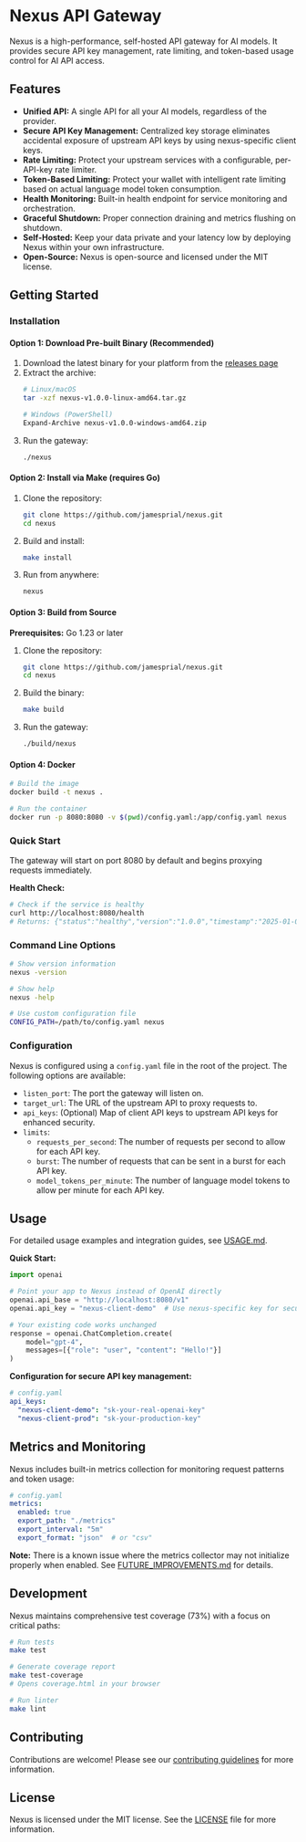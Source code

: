 # Nexus API Gateway

Nexus is a high-performance, self-hosted API gateway for AI models. It provides secure API key management, rate limiting, and token-based usage control for AI API access.

## Features

- **Unified API:** A single API for all your AI models, regardless of the provider.
- **Secure API Key Management:** Centralized key storage eliminates accidental exposure of upstream API keys by using nexus-specific client keys.
- **Rate Limiting:** Protect your upstream services with a configurable, per-API-key rate limiter.
- **Token-Based Limiting:** Protect your wallet with intelligent rate limiting based on actual language model token consumption.
- **Health Monitoring:** Built-in health endpoint for service monitoring and orchestration.
- **Graceful Shutdown:** Proper connection draining and metrics flushing on shutdown.
- **Self-Hosted:** Keep your data private and your latency low by deploying Nexus within your own infrastructure.
- **Open-Source:** Nexus is open-source and licensed under the MIT license.

## Getting Started

### Installation

#### Option 1: Download Pre-built Binary (Recommended)

1. Download the latest binary for your platform from the [releases page](https://github.com/jamesprial/nexus/releases)
2. Extract the archive:
   ```bash
   # Linux/macOS
   tar -xzf nexus-v1.0.0-linux-amd64.tar.gz
   
   # Windows (PowerShell)
   Expand-Archive nexus-v1.0.0-windows-amd64.zip
   ```
3. Run the gateway:
   ```bash
   ./nexus
   ```

#### Option 2: Install via Make (requires Go)

1. Clone the repository:
   ```bash
   git clone https://github.com/jamesprial/nexus.git
   cd nexus
   ```

2. Build and install:
   ```bash
   make install
   ```

3. Run from anywhere:
   ```bash
   nexus
   ```

#### Option 3: Build from Source

**Prerequisites:** Go 1.23 or later

1. Clone the repository:
   ```bash
   git clone https://github.com/jamesprial/nexus.git
   cd nexus
   ```

2. Build the binary:
   ```bash
   make build
   ```

3. Run the gateway:
   ```bash
   ./build/nexus
   ```

#### Option 4: Docker

```bash
# Build the image
docker build -t nexus .

# Run the container
docker run -p 8080:8080 -v $(pwd)/config.yaml:/app/config.yaml nexus
```

### Quick Start

The gateway will start on port 8080 by default and begins proxying requests immediately.

**Health Check:**
```bash
# Check if the service is healthy
curl http://localhost:8080/health
# Returns: {"status":"healthy","version":"1.0.0","timestamp":"2025-01-03T12:00:00Z"}
```

### Command Line Options

```bash
# Show version information
nexus -version

# Show help
nexus -help

# Use custom configuration file
CONFIG_PATH=/path/to/config.yaml nexus
```

### Configuration

Nexus is configured using a `config.yaml` file in the root of the project. The following options are available:

-   `listen_port`: The port the gateway will listen on.
-   `target_url`: The URL of the upstream API to proxy requests to.
-   `api_keys`: (Optional) Map of client API keys to upstream API keys for enhanced security.
-   `limits`:
    -   `requests_per_second`: The number of requests per second to allow for each API key.
    -   `burst`: The number of requests that can be sent in a burst for each API key.
    -   `model_tokens_per_minute`: The number of language model tokens to allow per minute for each API key.

## Usage

For detailed usage examples and integration guides, see [USAGE.md](USAGE.md).

**Quick Start:**
```python
import openai

# Point your app to Nexus instead of OpenAI directly
openai.api_base = "http://localhost:8080/v1"
openai.api_key = "nexus-client-demo"  # Use nexus-specific key for security

# Your existing code works unchanged
response = openai.ChatCompletion.create(
    model="gpt-4",
    messages=[{"role": "user", "content": "Hello!"}]
)
```

**Configuration for secure API key management:**
```yaml
# config.yaml
api_keys:
  "nexus-client-demo": "sk-your-real-openai-key"
  "nexus-client-prod": "sk-your-production-key"
```

## Metrics and Monitoring

Nexus includes built-in metrics collection for monitoring request patterns and token usage:

```yaml
# config.yaml
metrics:
  enabled: true
  export_path: "./metrics"
  export_interval: "5m"
  export_format: "json"  # or "csv"
```

**Note:** There is a known issue where the metrics collector may not initialize properly when enabled. See [FUTURE_IMPROVEMENTS.md](docs/FUTURE_IMPROVEMENTS.md) for details.

## Development

Nexus maintains comprehensive test coverage (73%) with a focus on critical paths:

```bash
# Run tests
make test

# Generate coverage report
make test-coverage
# Opens coverage.html in your browser

# Run linter
make lint
```

## Contributing

Contributions are welcome! Please see our [contributing guidelines](CONTRIBUTING.md) for more information.

## License

Nexus is licensed under the MIT license. See the [LICENSE](LICENSE) file for more information.
